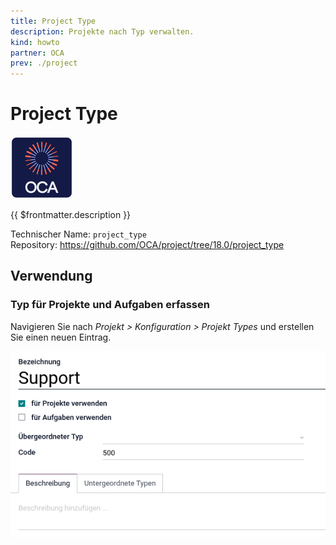 ```yaml
---
title: Project Type
description: Projekte nach Typ verwalten.
kind: howto
partner: OCA
prev: ./project
---
```

# Project Type
![icon_oca_app](attachments/icon_oca_app.png)

{{ $frontmatter.description }}

Technischer Name: `project_type`\
Repository: <https://github.com/OCA/project/tree/18.0/project_type>

## Verwendung

### Typ für Projekte und Aufgaben erfassen

Navigieren Sie nach *Projekt > Konfiguration > Projekt Types* und erstellen Sie einen neuen Eintrag.

![](attachments/Project%20Type.png)

